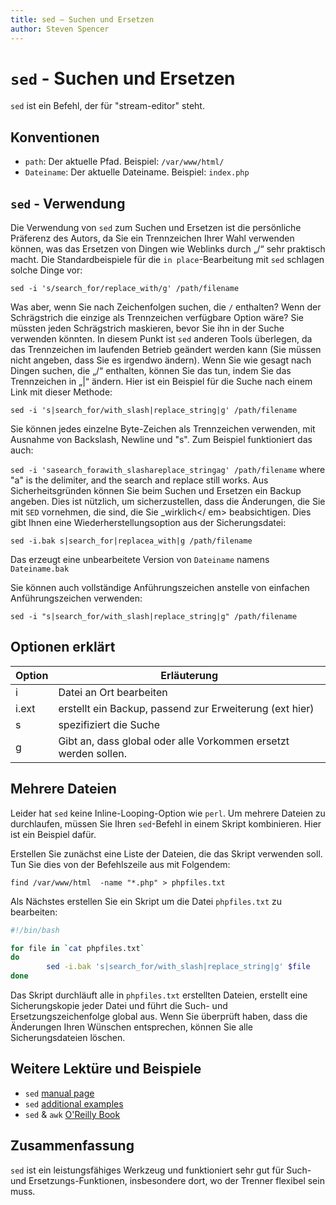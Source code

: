 ```yaml
---
title: sed — Suchen und Ersetzen
author: Steven Spencer
---
```


# `sed` - Suchen und Ersetzen

`sed` ist ein Befehl, der für "stream-editor" steht.

## Konventionen

* `path`: Der aktuelle Pfad. Beispiel: `/var/www/html/`
* `Dateiname`: Der aktuelle Dateiname. Beispiel: `index.php`

## `sed` - Verwendung

Die Verwendung von `sed` zum Suchen und Ersetzen ist die persönliche Präferenz des Autors, da Sie ein Trennzeichen Ihrer Wahl verwenden können, was das Ersetzen von Dingen wie Weblinks durch „/“ sehr praktisch macht. Die Standardbeispiele für die `in place`-Bearbeitung mit `sed` schlagen solche Dinge vor:

`sed -i 's/search_for/replace_with/g' /path/filename`

Was aber, wenn Sie nach Zeichenfolgen suchen, die `/` enthalten? Wenn der Schrägstrich die einzige als Trennzeichen verfügbare Option wäre? Sie müssten jeden Schrägstrich maskieren, bevor Sie ihn in der Suche verwenden könnten. In diesem Punkt ist `sed` anderen Tools überlegen, da das Trennzeichen im laufenden Betrieb geändert werden kann (Sie müssen nicht angeben, dass Sie es irgendwo ändern). Wenn Sie wie gesagt nach Dingen suchen, die „/“ enthalten, können Sie das tun, indem Sie das Trennzeichen in „|“ ändern. Hier ist ein Beispiel für die Suche nach einem Link mit dieser Methode:

`sed -i 's|search_for/with_slash|replace_string|g' /path/filename`

Sie können jedes einzelne Byte-Zeichen als Trennzeichen verwenden, mit Ausnahme von Backslash, Newline und "s". Zum Beispiel funktioniert das auch:

`sed -i 'sasearch_forawith_slashareplace_stringag' /path/filename` where "a" is the delimiter, and the search and replace still works. Aus Sicherheitsgründen können Sie beim Suchen und Ersetzen ein Backup angeben. Dies ist nützlich, um sicherzustellen, dass die Änderungen, die Sie mit `SED` vornehmen, die sind, die Sie _wirklich</ em> beabsichtigen. Dies gibt Ihnen eine Wiederherstellungsoption aus der Sicherungsdatei:</p>

`sed -i.bak s|search_for|replacea_with|g /path/filename`

Das erzeugt eine unbearbeitete Version von `Dateiname` namens `Dateiname.bak`

Sie können auch vollständige Anführungszeichen anstelle von einfachen Anführungszeichen verwenden:

`sed -i "s|search_for/with_slash|replace_string|g" /path/filename`

## Optionen erklärt

| Option | Erläuterung                                                     |
| ------ | --------------------------------------------------------------- |
| i      | Datei an Ort bearbeiten                                         |
| i.ext  | erstellt ein Backup, passend zur Erweiterung (ext hier)         |
| s      | spezifiziert die Suche                                          |
| g      | Gibt an, dass global oder alle Vorkommen ersetzt werden sollen. |

## Mehrere Dateien

Leider hat `sed` keine Inline-Looping-Option wie `perl`. Um mehrere Dateien zu durchlaufen, müssen Sie Ihren `sed`-Befehl in einem Skript kombinieren. Hier ist ein Beispiel dafür.

Erstellen Sie zunächst eine Liste der Dateien, die das Skript verwenden soll. Tun Sie dies von der Befehlszeile aus mit Folgendem:

`find /var/www/html  -name "*.php" > phpfiles.txt`

Als Nächstes erstellen Sie ein Skript um die Datei `phpfiles.txt` zu bearbeiten:

```bash
#!/bin/bash

for file in `cat phpfiles.txt`
do
        sed -i.bak 's|search_for/with_slash|replace_string|g' $file
done
```

Das Skript durchläuft alle in `phpfiles.txt` erstellten Dateien, erstellt eine Sicherungskopie jeder Datei und führt die Such- und Ersetzungszeichenfolge global aus. Wenn Sie überprüft haben, dass die Änderungen Ihren Wünschen entsprechen, können Sie alle Sicherungsdateien löschen.

## Weitere Lektüre und Beispiele

* `sed` [manual page](https://linux.die.net/man/1/sed)
* `sed` [additional examples](https://www.linuxtechi.com/20-sed-command-examples-linux-users/)
* `sed` & `awk` [O'Reilly Book](https://www.oreilly.com/library/view/sed-awk/1565922255/)

## Zusammenfassung

`sed` ist ein leistungsfähiges Werkzeug und funktioniert sehr gut für Such- und Ersetzungs-Funktionen, insbesondere dort, wo der Trenner flexibel sein muss.
